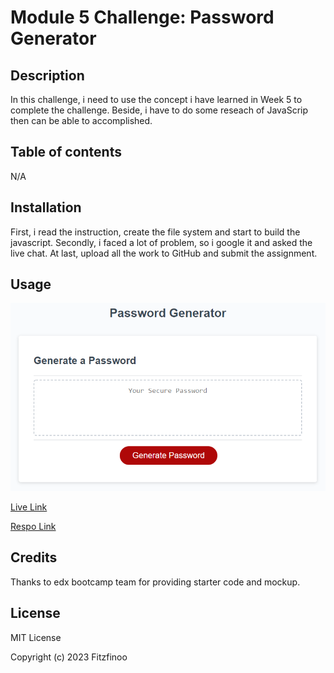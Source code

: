 # Module 5 Challenge: Password Generator

## Description 

In this challenge, i need to use the concept i have learned in Week 5 to complete the challenge. Beside, i have to do some reseach of JavaScrip then can be able to accomplished.

## Table of contents
N/A

## Installation

First, i read the instruction, create the file system and start to build the javascript. Secondly, i faced a lot of problem, so i google it and asked the live chat. At last, upload all the work to GitHub and submit the assignment.

## Usage

![alt text](assets/05-javascript-challenge-demo.png)

<a href="https://fitzfinoo.github.io/Password-Generator-/"> Live Link </a>

<a href="https://github.com/Fitzfinoo/Password-Generator-"> Respo Link </a>

## Credits
Thanks to edx bootcamp team for providing starter code and mockup.

## License
MIT License

Copyright (c) 2023 Fitzfinoo

